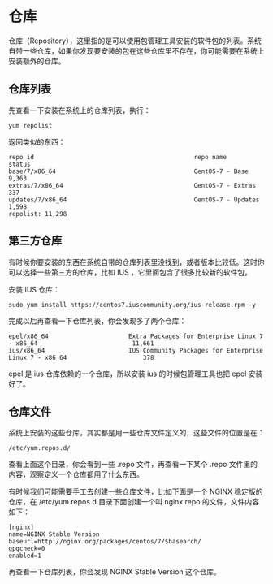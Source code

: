 # 仓库

仓库（Repository），这里指的是可以使用包管理工具安装的软件包的列表。系统自带一些仓库，如果你发现要安装的包在这些仓库里不存在，你可能需要在系统上安装额外的仓库。

## 仓库列表

先查看一下安装在系统上的仓库列表，执行：

```
yum repolist
```

返回类似的东西：

```
repo id                                            repo name                                             status
base/7/x86_64                                      CentOS-7 - Base                                       9,363
extras/7/x86_64                                    CentOS-7 - Extras                                       337
updates/7/x86_64                                   CentOS-7 - Updates                                    1,598
repolist: 11,298
```

## 第三方仓库

有时候你要安装的东西在系统自带的仓库列表里没找到，或者版本比较低。这时你可以选择一些第三方的仓库，比如 IUS ，它里面包含了很多比较新的软件包。

安装 IUS 仓库：

```
sudo yum install https://centos7.iuscommunity.org/ius-release.rpm -y
```

完成以后再查看一下仓库列表，你会发现多了两个仓库：

```
epel/x86_64                      Extra Packages for Enterprise Linux 7 - x86_64                          11,661
ius/x86_64                       IUS Community Packages for Enterprise Linux 7 - x86_64                     378
```

epel 是 ius 仓库依赖的一个仓库，所以安装 ius 的时候包管理工具也把 epel 安装好了。

## 仓库文件

系统上安装的这些仓库，其实都是用一些仓库文件定义的，这些文件的位置是在：

```
/etc/yum.repos.d/
```

查看上面这个目录，你会看到一些 .repo 文件，再查看一下某个 .repo 文件里的内容，观察定义一个仓库都用了什么东西。

有时候我们可能需要手工去创建一些仓库文件，比如下面是一个 NGINX 稳定版的仓库，在 /etc/yum.repos.d 目录下面创建一个叫 nginx.repo 的文件，文件内容如下：

```
[nginx]
name=NGINX Stable Version
baseurl=http://nginx.org/packages/centos/7/$basearch/
gpgcheck=0
enabled=1
```

再查看一下仓库列表，你会发现 NGINX Stable Version 这个仓库。





